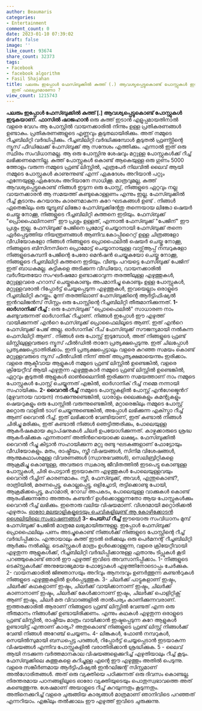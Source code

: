 ```yaml
---
author: Beaumaris
categories:
- Entertainment
comment_count: 0
date: 2023-01-10 07:39:02
draft: false
image: ''
like_count: 93674
share_count: 32373
tags:
- Facebook
- facebook algorithm
- Fasil Shajahan
title: പലരും ഇപ്പോൾ ഫേസ്ബുക്കിൽ കുത്ത് (.) ആവശ്യപ്പെട്ടുകൊണ്ട് പോസ്റ്റുകൾ ഇടുകയാണ്,
  ഇത് ഫലപ്രദമാണോ ?
view_count: 1215743
---
```


**പലരും ഇപ്പോൾ ഫേസ്ബുക്കിൽ കുത്ത് [.] ആവശ്യപ്പെട്ടുകൊണ്ട് പോസ്റ്റുകൾ ഇടുകയാണ്.** **ഫാസിൽ ഷാജഹാൻ** ഒരു കുത്ത് ഇടാൻ എളുപ്പമായതിനാൽ വളരെ വേഗം ആ പോസ്റ്റിൽ വായനക്കാരിൽ നിന്നും ഉള്ള പ്രതികരണങ്ങൾ ഉണ്ടാകും. പ്രതികരണങ്ങളുടെ എണ്ണവും കൂടുതലായിരിക്കും. അത് നമ്മുടെ റീച്ചബിലിറ്റി വർദ്ധിപ്പിക്കും. റീച്ചബിലിറ്റി വർദ്ധിക്കുമ്പോൾ കൂടുതൽ ഫ്രണ്ട്സിന്റെ ന്യൂസ് ഫീഡിലേക്ക് ഫേസ്ബുക്ക് ആ സന്ദേശം എത്തിക്കും. എന്നാൽ ഇത് ഒരു സ്ഥിരം സംവിധാനമല്ല. ആ ഒരു പോസ്റ്റിനു ശേഷവും മറ്റുള്ള പോസ്റ്റുകൾക്ക് റീച്ച് ലഭിക്കണമെന്നില്ല. കുത്ത് പോസ്റ്റുകൾ കൊണ്ട് ആകെയുള്ള ഒരു ഗുണം 5000 ത്തോളം വരുന്ന നമ്മുടെ ഫ്രണ്ട് ലിസ്റ്റിൽ, എത്രപേർ നിലവിൽ ലൈവ് ആയി നമ്മുടെ പോസ്റ്റുകൾ കാണുന്നുണ്ട് എന്ന് ഏകദേശം അറിയാൻ പറ്റും എന്നേയുള്ളൂ.ഏകദേശം അറിയാനേ സാധിക്കൂ. മാത്രവുമല്ല, കുത്ത് ആവശ്യപ്പെട്ടുകൊണ്ട് നിങ്ങൾ ഇടുന്ന ഒരു പോസ്റ്റ്, നിങ്ങളുടെ ഏറ്റവും നല്ല വായനക്കാരൻ ആ സമയത്ത് കണ്ടുകൊള്ളണം എന്നും ഇല്ല. ഫേസ്ബുക്കിൽ റീച്ച് കൂടാനും കുറയാനും കാരണമാകുന്ന കുറേ ഘടകങ്ങൾ ഉണ്ട് . നിങ്ങൾ ഏതെങ്കിലും ഒരു യൂട്യൂബ് ലിങ്കോ ഫേസ്ബുക്കിന്റേതു തന്നെയായ ലിങ്കോ ഷെയർ ചെയ്തു നോക്കൂ, നിങ്ങളുടെ റീച്ചബിലിറ്റി കുത്തനെ ഇടിയും. ഫേസ്ബുക്ക് "പ്രൊഫൈലിനാണ്" ഈ പ്രശ്നം ഉള്ളത്, എന്നാൽ ഫേസ്ബുക്ക് "പേജിന്" ഈ പ്രശ്നം ഇല്ല. ഫേസ്ബുക്ക് പേജിനെ പ്രമോട്ട് ചെയ്യാനായി ഫേസ്ബുക്ക് തന്നെ ഏർപ്പെടുത്തിയ നിയന്ത്രണങ്ങൾ ആണിവ.കോപ്പിറൈറ്റ് ഉള്ള ചിത്രങ്ങളോ വീഡിയോകളോ നിങ്ങൾ നിങ്ങളുടെ പ്രൊഫൈലിൽ ഷെയർ ചെയ്തു നോക്കൂ, നിങ്ങളുടെ ബിസിനസിനെ പ്രൊമോട്ട് ചെയ്യാനായുള്ള വാട്സ്ആപ്പ് നമ്പറുകളോ നിങ്ങളുടെകമ്പനി പേജിന്റെ പേരോ മെൻഷൻ ചെയ്യുകയോ ചെയ്തു നോക്കൂ, നിങ്ങളുടെ റീച്ചബിലിറ്റി കുത്തനെ ഇടിയും. വീണ്ടും പറയട്ടെ ഫേസ്ബുക്ക് പേജിന് ഇത് ബാധകമല്ല. കുട്ടികളെ അടിക്കുന്ന വീഡിയോ, വായനക്കാരിൽ വർഗീയതയോ സംഘർഷമോ ഉണ്ടാക്കാവുന്ന തരത്തിലുള്ള എഴുത്തുകൾ, മറ്റുള്ളവരെ ഹറാസ് ചെയ്തുകൊണ്ടും അപമാനിച്ചു കൊണ്ടും ഉള്ള പോസ്റ്റുകൾ, മറ്റുള്ളവരാൽ റിപ്പോർട്ട് ചെയ്യപ്പെടുന്ന എഴുത്തുകൾ, ഇവയെല്ലാം ഒരാളുടെ റീച്ചബിലിറ്റി കുറയ്ക്കും. മൂന്ന് തരത്തിലാണ് ഫേസ്ബുക്കിന്റെ ആർട്ടിഫിഷ്യൽ ഇൻറലിജൻസ് സിസ്റ്റം ഒരു പോസ്റ്റിന്റെ റീച്ചബിലിറ്റി തീരുമാനിക്കുന്നത്. **1-ഓർഗാനിക്ക് റീച്ച് :** ഒരു ഫേസ്ബുക്ക് "പ്രൊഫൈലിൽ" സാധാരണ നാം കണ്ടുവരുന്നത് ഓർഗാനിക് റീച്ചാണ്. നിങ്ങൾ ഇപ്പോൾ ഈ എഴുത്ത് വായിക്കുന്നത് എൻറെ ഫേസ്ബുക്ക് പ്രൊഫൈലിലൂടെ ആണ്. ഇത് എൻറെ ഫേസ്ബുക്ക് പേജ് അല്ല. ഓർഗാനിക് റീച് ഫേസ്ബുക്ക് സൗജന്യമായി നൽകുന്ന ഫെസിലിറ്റി ആണ് . നിങ്ങൾ ഒരു പോസ്റ്റ് ഇടുമ്പോൾ, അത് നിങ്ങളുടെ ഫ്രണ്ട് ലിസ്റ്റിലുള്ളവരുടെ ന്യൂസ് ഫീൽഡിൽ താനേ പ്രത്യക്ഷപ്പെടുന്നു. ഇത് ചിലപ്പോൾ പ്രത്യക്ഷപ്പെടാതിരിക്കാം. ഇനി പ്രത്യക്ഷപ്പെട്ടാലും വളരെ കുറഞ്ഞ സമയം കൊണ്ട് മറ്റുള്ളവരുടെ ന്യൂസ് ഫീൽഡിൽ നിന്ന് അത് അപ്രത്യക്ഷമായെന്നും ഇരിക്കാം. വളരെ ആക്ടീവായ ആളുകൾ നമ്മുടെ ഫ്രണ്ട് ലിസ്റ്റിൽ ഉണ്ടെങ്കിൽ, വളരെ ക്രിയേറ്റീവ് ആയി എഴുതുന്ന എഴുത്തുകാർ നമ്മുടെ ഫ്രണ്ട് ലിസ്റ്റിൽ ഉണ്ടെങ്കിൽ, ഏറ്റവും കൂടുതൽ ആളുകൾ ഓൺലൈനിൽ ഇരിക്കുന്ന സമയത്താണ് നാം നമ്മുടെ പോസ്റ്റുകൾ പോസ്റ്റ് ചെയ്യുന്നത് എങ്കിൽ, ഓർഗാനിക് റീച്ച് നമ്മെ നന്നായി സഹായിക്കും. **2- വൈറൽ റീച്ച്** നമ്മുടെ പോസ്റ്റുകളിൽ പോസ്റ്റ് എൻഗേജ്മെൻറ് (മുഴുവനായ വായന) നടക്കുന്നുണ്ടെങ്കിൽ, ധാരാളം ലൈക്കുകളും കമന്റുകളും ഷെയറുകളും ഒരു പോസ്റ്റിൽ വരുന്നുണ്ടെങ്കിൽ, മറ്റാരെങ്കിലും നമ്മുടെ പോസ്റ്റ് മറ്റൊരു വാളിൽ ടാഗ് ചെയ്യുന്നുണ്ടെങ്കിൽ, അപ്പോൾ ലഭിക്കുന്ന എക്സ്ട്രാ റീച്ച് ആണ് വൈറൽ റീച്ച്. ഇത് ലഭിക്കാൻ വേണ്ടിയാണ്, ഇത് കണ്ടാൽ നിങ്ങൾ ചിരിച്ചു മരിക്കും, ഇത് കണ്ടാൽ നിങ്ങൾ ഞെട്ടിത്തരിക്കും, പോലെയുള്ള ആകർഷകമായ ക്യാപ്ഷനുകൾ ചിലർ ഉപയോഗിക്കുന്നത്. കാഴ്ചക്കാരുടെ ശ്രദ്ധ ആകർഷിക്കുക എന്നതാണ് അതിൻറെയൊക്കെ ലക്ഷ്യം. ഫേസ്ബുക്കിൽ വൈറൽ റീച്ചു കിട്ടാൻ സഹായിക്കുന്ന മറ്റു രണ്ടു ഘടകങ്ങളാണ് ഫോട്ടോയും വീഡിയോകളും. മതം, രാഷ്ട്രീയം, സ്ത്രീ വിഷയങ്ങൾ, സിനിമ വിശേഷങ്ങൾ, ആത്മകഥാംശമുള്ള വിവരണങ്ങൾ (സ്വാനുഭവങ്ങൾ), സെലിബ്രിറ്റികളെ ആക്രമിച്ചു കൊണ്ടുള്ള, അവരുടെ സ്വകാര്യ ജീവിതത്തിൽ ഇടപെട്ടു കൊണ്ടുള്ള പോസ്റ്റുകൾ, ചിരി പൊട്ടാൻ ഇടയാകുന്ന എഴുത്തുകൾ പോലെയുള്ളവയും വൈറൽ റീച്ചിന് കാരണമാകും. സ്ത്രീ, ഫേസ്ബുക്ക്, അവൾ, എന്തുകൊണ്ട്?, രാത്രിയിൽ, മരണപ്പെട്ടു, കൊല്ലപ്പെട്ടു, ഒളിച്ചോടി, തട്ടിക്കൊണ്ടു പോയി, ആക്രമിക്കപ്പെട്ടു, മഹാമാരി, റോഡ് അപകടം, പോലെയുള്ള വാക്കുകൾ കൊണ്ട് ആരംഭിക്കുന്നതോ അത്തരം കണ്ടൻറ് ഉൾക്കൊള്ളുന്നതോ ആയ പോസ്റ്റുകൾക്കും വൈറൽ റീച്ച് ലഭിക്കും. ഇതൊരു വലിയ വിഷയമാണ്. വിശദമായി മറ്റൊരിക്കൽ എഴുതാം. [ഓരോ മലയാളികളുടെയും ചെവികളിലുണ്ട് ആ കോഴിക്കോടൻ ശൈലിയിലെ സംഭാഷണങ്ങൾ](https://boolokam.com/kuthiravatram-pappu-birthday/) **3- പെയ്ഡ് റീച്ച്** ഈയൊരു സംവിധാനം മുമ്പ് ഫേസ്ബുക്ക് പേജിൽ മാത്രമേ ലഭ്യമായിരുന്നുള്ളൂ. ഇപ്പോൾ ഫേസ്ബുക്ക് പ്രൊഫൈലിലും പണം അടച്ചുകൊണ്ട് നിങ്ങൾക്ക് നിങ്ങളുടെ പോസ്റ്റിന്റെ റീച്ച് വർദ്ധിപ്പിക്കാം. എന്തായാലും കുത്ത് ഇടൽ ഒരിക്കലും ഒരു പെർമനന്റ് റീച്ചബിലിറ്റി ആർക്കും നൽകില്ല. ടെക്സ്റ്റുകൾ മാത്രം ഉൾക്കൊള്ളുന്ന, വളരെ ക്രിയേറ്റീവായി എഴുതുന്ന ആളുകൾക്ക്, റീച്ചബിലിറ്റി വർദ്ധിപ്പിക്കാനുള്ള ഏതാനും ടിപ്സുകൾ കൂടി പറഞ്ഞുകൊണ്ട് ഞാൻ ഈ എഴുത്ത് ഇവിടെ അവസാനിപ്പിക്കാം. 1- നിങ്ങളുടെ ടെക്സ്റ്റുകൾക്ക് അനുയോജ്യമായ ഫോട്ടോകൾ എഴുത്തിനോടൊപ്പം ചേർക്കുക. 2- വായനക്കാരിൽ ജിജ്ഞാസയും അറിവും ആനന്ദവും ഉണർത്തുന്ന കണ്ടൻറുകൾ നിങ്ങളുടെ എഴുത്തുകളിൽ ഉൾപ്പെടുത്തുക. 3- ചിലർക്ക് പാട്ടുകളാണ് ഇഷ്ടം, ചിലർക്ക് കഥകളാണ് ഇഷ്ടം, ചിലർക്ക് വായിക്കാനാണ് ഇഷ്ടം, ചിലർക്ക് കാണാനാണ് ഇഷ്ടം, ചിലർക്ക് കേൾക്കാനാണ് ഇഷ്ടം, ചിലർക്ക് പൊളിറ്റിക്സ് ആണ് ഇഷ്ടം, ചിലർ മത വിവാദങ്ങളിൽ താൽപര്യം കാണിക്കുന്നവരാണ്. ഇത്തരക്കാരിൽ ആരാണ് നിങ്ങളുടെ ഫ്രണ്ട് ലിസ്റ്റിൽ വേണ്ടത് എന്ന ഒരു തീരുമാനം നിങ്ങൾക്ക് ഉണ്ടായിരിക്കണം. എന്നും കഥകൾ എഴുതുന്ന ഒരാളുടെ ഫ്രണ്ട് ലിസ്റ്റിൽ, രാഷ്ട്രീയം മാത്രം വായിക്കാൻ ഇഷ്ടപ്പെടുന്ന കുറേ ആളുകൾ ഉണ്ടായിട്ട് എന്താണ് കാര്യം? അതുകൊണ്ട് നിങ്ങളുടെ ഫ്രണ്ട് ലിസ്റ്റ് നിങ്ങൾക്ക് വേണ്ടി നിങ്ങൾ അറേഞ്ച് ചെയ്യണം. 4- ലിങ്കുകൾ, ഫോൺ നമ്പറുകൾ, സെയിൽസുമായി ബന്ധപ്പെട്ട പദങ്ങൾ, റിപ്പോർട്ട് ചെയ്യപ്പെടാൻ ഇടയാകുന്ന വിഷയങ്ങൾ എന്നിവ പോസ്റ്റുകളിൽ വരാതിരിക്കാൻ ശ്രദ്ധിക്കുക. 5 - ലൈവ് ആയി നടക്കുന്ന വർത്തമാനകാല വിഷയങ്ങളെക്കുറിച്ച് എഴുതിയാലും റീച്ച് കൂടും. ഫേസ്ബുക്കിലെ കുത്തുകളെ കുറിച്ചുള്ള എന്റെ ഈ എഴുത്തും അതിൽ പെടുന്നു. വളരെ സങ്കീർണമായ ആർട്ടിഫിഷ്യൽ ഇൻറലിജന്റ് സിസ്റ്റമാണ് അൽഗോരിതങ്ങൾ. അത് ഒരു വ്യക്തിയെ പഠിക്കുന്നത് ഒരു ദിവസം കൊണ്ടല്ല. നിരന്തരമായ പഠനങ്ങളിലൂടെ ഓരോ വ്യക്തിയുടെയും പൊതുസ്വഭാവത്തെ അത് കണ്ടെത്തുന്നു. ശേഷമാണ് അയാളുടെ റീച്ച് കുറയുന്നതും കൂടുന്നതും. അതിനെക്കുറിച്ച് വളരെ ചുരുങ്ങിയ കാര്യങ്ങൾ മാത്രമാണ് ഞാനിവിടെ പറഞ്ഞത് എന്നറിയാം. എങ്കിലും തൽക്കാലം ഈ എഴുത്ത് ഇവിടെ ചുരുക്കുന്നു. &nbsp;